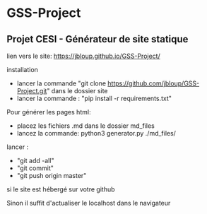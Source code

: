 # GSS-Project

## Projet CESI - Générateur de site statique 

lien vers le site: https://jbloup.github.io/GSS-Project/

installation
- lancer la commande "git clone https://github.com/jbloup/GSS-Project.git" dans le dossier site
- lancer la commande : "pip install -r requirements.txt"

Pour générer les pages html:

- placez les fichiers .md dans le dossier md_files
- lancez la commande: python3 generator.py ./md_files/

lancer : 
- "git add -all" 
- "git commit" 
- "git push origin master"

si le site est hébergé sur votre github

Sinon il suffit d'actualiser le localhost dans le navigateur
